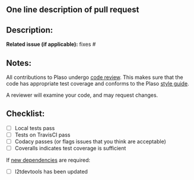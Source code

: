 ## One line description of pull request



## Description:


**Related issue (if applicable):** fixes #<plaso issue number here>

## Notes:
All contributions to Plaso undergo [code
review](https://github.com/log2timeline/plaso/wiki/Codereview). This makes sure
that the code has appropriate test coverage and conforms to the Plaso [style
guide](https://github.com/log2timeline/plaso/wiki/Style-guide).

A reviewer will examine your code, and may request changes.

## Checklist:
  - [ ] Local tests pass
  - [ ] Tests on TravisCI pass
  - [ ] Codacy passes (or flags issues that you think are acceptable)
  - [ ] Coveralls indicates test coverage is sufficient

If [new dependencies](https://github.com/log2timeline/plaso/wiki/Adding-a-new-dependency) are required:
 - [ ] l2tdevtools has been updated
